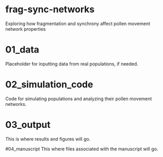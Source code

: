 # frag-sync-networks
Exploring how fragmentation and synchrony affect pollen movement network properties

# 01_data
Placeholder for inputting data from real populations, if needed.

# 02_simulation_code
Code for simulating populations and analyzing their pollen movement networks.

# 03_output
This is where results and figures will go.

#04_manuscript
This where files associated with the manuscript will go.